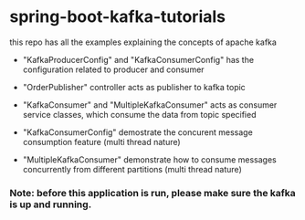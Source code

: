# spring-boot-kafka-tutorials
this repo has all the examples explaining the concepts of apache kafka

* "KafkaProducerConfig" and "KafkaConsumerConfig" has the configuration related to producer and consumer
* "OrderPublisher" controller acts as publisher to kafka topic
* "KafkaConsumer" and "MultipleKafkaConsumer" acts as consumer service classes, which consume the data from topic specified

* "KafkaConsumerConfig" demostrate the concurent message consumption feature (multi thread nature)
* "MultipleKafkaConsumer" demonstrate how to consume messages concurrently from different partitions (multi thread nature)

### Note: before this application is run, please make sure the kafka is up and running.

